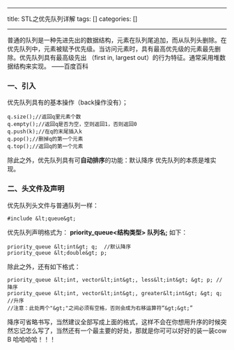 
--- 
title:  STL之优先队列详解 
tags: []
categories: [] 

---
>  
 普通的队列是一种先进先出的数据结构，元素在队列尾追加，而从队列头删除。在优先队列中，元素被赋予优先级。当访问元素时，具有最高优先级的元素最先删除。优先队列具有最高级先出 （first in, largest out）的行为特征。通常采用堆数据结构来实现。 ——百度百科 


### 一、引入

优先队列具有的基本操作（back操作没有）；

```
q.size();//返回q里元素个数
q.empty();//返回q是否为空，空则返回1，否则返回0
q.push(k);//在q的末尾插入k
q.pop();//删掉q的第一个元素
q.top();//返回q的第一个元素

```

除此之外，优先队列具有可**自动排序**的功能：默认降序 优先队列的本质是堆实现。

### 二、头文件及声明

优先队列头文件与普通队列一样：

```
#include &lt;queue&gt;

```

优先队列声明格式为： **priority_queue&lt;结构类型&gt; 队列名;** 如下：

```
priority_queue &lt;int&gt; q;  //默认降序
priority_queue &lt;double&gt; p;

```

除此之外，还有如下格式：

```
priority_queue &lt;int, vector&lt;int&gt;, less&lt;int&gt; &gt; p; //降序
priority_queue &lt;int, vector&lt;int&gt;, greater&lt;int&gt; &gt; q;  //升序
//注意：此处两个"&gt;"之间必须有空格，否则会成为右移运算符“&gt;&gt;”

```

降序可省略书写，当然建议全部写成上面的格式，这样不会在你想用升序的时候突然忘记怎么写了，当然还有一个最主要的好处，那就是你可可以好好的装一装cow B 哈哈哈哈！！！
